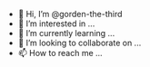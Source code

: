 - 👋 Hi, I’m @gorden-the-third
- 👀 I’m interested in ...
- 🌱 I’m currently learning ...
- 💞️ I’m looking to collaborate on ...
- 📫 How to reach me ...

<!---
gorden-the-third/gorden-the-third is a ✨ special ✨ repository because its `README.md` (this file) appears on your GitHub profile.
You can click the Preview link to take a look at your changes.
--->

